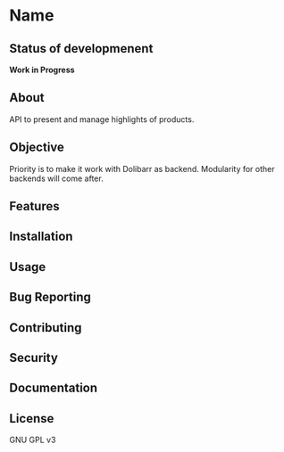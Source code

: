 # Name
## Status of developmenent
**Work in Progress**
## About
API to present and manage highlights of products.
## Objective
Priority is to make it work with Dolibarr as backend. Modularity for other backends will come after.
## Features
## Installation
## Usage
## Bug Reporting
## Contributing
## Security
## Documentation
## License
GNU GPL v3
